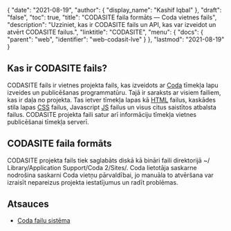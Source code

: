 {
  "date": "2021-08-19",
  "author": {
    "display_name": "Kashif Iqbal"
},
  "draft": "false",
  "toc": true,
  "title": "CODASITE faila formāts — Coda vietnes fails",
  "description": "Uzziniet, kas ir CODASITE fails un API, kas var izveidot un atvērt CODASITE failus.",
  "linktitle": "CODASITE",
  "menu": {
    "docs": {
      "parent": "web",
      "identifier": "web-codasit-lve"
}
},
  "lastmod": "2021-08-19"
}

## Kas ir CODASITE fails?

CODASITE fails ir vietnes projekta fails, kas izveidots ar [Coda](https://coda.io/) tīmekļa lapu izveides un publicēšanas programmatūru. Tajā ir saraksts ar visiem failiem, kas ir daļa no projekta. Tas ietver tīmekļa lapas kā [HTML](/web/html/) failus, kaskādes stila lapas [CSS](/web/css/) failus, Javascript [JS](/web/js/) failus un visus citus saistītos atbalsta failus. CODASITE projekta faili satur arī informāciju tīmekļa vietnes publicēšanai tīmekļa serverī.

## CODASITE faila formāts

CODASITE projekta fails tiek saglabāts diskā kā bināri faili direktorijā ~/​Library/​Application Support/​Coda 2/​Sites/​. Coda lietotāja saskarne nodrošina saskarni Coda vietņu pārvaldībai, jo manuāla to atvēršana var izraisīt nepareizus projekta iestatījumus un radīt problēmas.

## Atsauces

* [Coda failu sistēma](https://en.wikipedia.org/wiki/Coda_(file_system))


